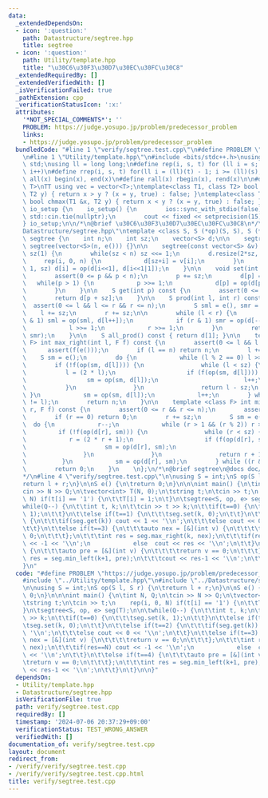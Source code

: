 ```yaml
---
data:
  _extendedDependsOn:
  - icon: ':question:'
    path: Datastructure/segtree.hpp
    title: segtree
  - icon: ':question:'
    path: Utility/template.hpp
    title: "\u30C6\u30F3\u30D7\u30EC\u30FC\u30C8"
  _extendedRequiredBy: []
  _extendedVerifiedWith: []
  _isVerificationFailed: true
  _pathExtension: cpp
  _verificationStatusIcon: ':x:'
  attributes:
    '*NOT_SPECIAL_COMMENTS*': ''
    PROBLEM: https://judge.yosupo.jp/problem/predecessor_problem
    links:
    - https://judge.yosupo.jp/problem/predecessor_problem
  bundledCode: "#line 1 \"verify/segtree.test.cpp\"\n#define PROBLEM \"https://judge.yosupo.jp/problem/predecessor_problem\"\
    \n#line 1 \"Utility/template.hpp\"\n#include <bits/stdc++.h>\nusing namespace\
    \ std;\nusing ll = long long;\n#define rep(i, s, t) for (ll i = s; i < (ll)(t);\
    \ i++)\n#define rrep(i, s, t) for(ll i = (ll)(t) - 1; i >= (ll)(s); i--)\n#define\
    \ all(x) begin(x), end(x)\n#define rall(x) rbegin(x), rend(x)\n\n#define TT template<typename\
    \ T>\nTT using vec = vector<T>;\ntemplate<class T1, class T2> bool chmin(T1 &x,\
    \ T2 y) { return x > y ? (x = y, true) : false; }\ntemplate<class T1, class T2>\
    \ bool chmax(T1 &x, T2 y) { return x < y ? (x = y, true) : false; }\n\nstruct\
    \ io_setup {\n    io_setup() {\n        ios::sync_with_stdio(false);\n       \
    \ std::cin.tie(nullptr);\n        cout << fixed << setprecision(15);\n    }\n\
    } io_setup;\n\n/*\n@brief \u30C6\u30F3\u30D7\u30EC\u30FC\u30C8\n*/\n#line 1 \"\
    Datastructure/segtree.hpp\"\ntemplate <class S, S (*op)(S, S), S (*e)()> struct\
    \ segtree {\n    int n;\n    int sz;\n    vector<S> d;\n\n    segtree(int n) :\
    \ segtree(vector<S>(n, e())) {}\n\n    segtree(const vector<S> &v) : n((int)v.size()),\
    \ sz(1) {\n        while(sz < n) sz <<= 1;\n        d.resize(2*sz, e());\n   \
    \     rep(i, 0, n) {\n            d[sz+i] = v[i];\n        }\n        rrep(i,\
    \ 1, sz) d[i] = op(d[i<<1], d[i<<1|1]);\n    }\n\n    void set(int p, S x) {\n\
    \        assert(0 <= p && p < n);\n        p += sz;\n        d[p] = x;\n     \
    \   while(p > 1) {\n            p >>= 1;\n            d[p] = op(d[p<<1], d[p<<1|1]);\n\
    \        }\n    }\n\n    S get(int p) const {\n        assert(0 <= p && p < n);\n\
    \        return d[p + sz];\n    }\n\n    S prod(int l, int r) const {\n      \
    \  assert(0 <= l && l <= r && r <= n);\n        S sml = e(), smr = e();\n    \
    \    l += sz;\n        r += sz;\n\n        while (l < r) {\n            if (l\
    \ & 1) sml = op(sml, d[l++]);\n            if (r & 1) smr = op(d[--r], smr);\n\
    \            l >>= 1;\n            r >>= 1;\n        }\n        return op(sml,\
    \ smr);\n    }\n\n    S all_prod() const { return d[1]; }\n\n    template <class\
    \ F> int max_right(int l, F f) const {\n        assert(0 <= l && l <= n);\n  \
    \      assert(f(e()));\n        if (l == n) return n;\n        l += sz;\n    \
    \    S sm = e();\n        do {\n            while (l % 2 == 0) l >>= 1;\n    \
    \        if (!f(op(sm, d[l]))) {\n                while (l < sz) {\n         \
    \           l = (2 * l);\n                    if (f(op(sm, d[l]))) {\n       \
    \                 sm = op(sm, d[l]);\n                        l++;\n         \
    \           }\n                }\n                return l - sz;\n           \
    \ }\n            sm = op(sm, d[l]);\n            l++;\n        } while ((l & -l)\
    \ != l);\n        return n;\n    }\n\n    template <class F> int min_left(int\
    \ r, F f) const {\n        assert(0 <= r && r <= n);\n        assert(f(e()));\n\
    \        if (r == 0) return 0;\n        r += sz;\n        S sm = e();\n      \
    \  do {\n            r--;\n            while (r > 1 && (r % 2)) r >>= 1;\n   \
    \         if (!f(op(d[r], sm))) {\n                while (r < sz) {\n        \
    \            r = (2 * r + 1);\n                    if (f(op(d[r], sm))) {\n  \
    \                      sm = op(d[r], sm);\n                        r--;\n    \
    \                }\n                }\n                return r + 1 - sz;\n  \
    \          }\n            sm = op(d[r], sm);\n        } while ((r & -r) != r);\n\
    \        return 0;\n    }\n    \n};\n/*\n@brief segtree\n@docs doc/segtree.md\n\
    */\n#line 4 \"verify/segtree.test.cpp\"\n\nusing S = int;\nS op(S l, S r) {\n\t\
    return l + r;\n}\n\nS e() {\n\treturn 0;\n}\n\n\nint main() {\n\tint N, Q;\n\t\
    cin >> N >> Q;\n\tvector<int> T(N, 0);\n\tstring t;\n\tcin >> t;\n    rep(i, 0,\
    \ N) if(t[i] == '1') {\n\t\tT[i] = 1;\n\t}\n\tsegtree<S, op, e> seg(T);\n\n\t\
    while(Q--) {\n\t\tint t, k;\n\t\tcin >> t >> k;\n\t\tif(t==0) {\n\t\t\tseg.set(k,\
    \ 1);\n\t\t}\n\t\telse if(t==1) {\n\t\t\tseg.set(k, 0);\n\t\t}\n\t\telse if(t==2)\
    \ {\n\t\t\tif(seg.get(k)) cout << 1 << '\\n';\n\t\t\telse cout << 0 << '\\n';\n\
    \t\t}\n\t\telse if(t==3) {\n\t\t\tauto nex = [&](int v) {\n\t\t\t\treturn v ==\
    \ 0;\n\t\t\t};\n\t\t\tint res = seg.max_right(k, nex);\n\t\t\tif(res==N) cout\
    \ << -1 << '\\n';\n            else  cout << res << '\\n';\n\t\t}\n\t\telse if(t==4)\
    \ {\n\t\t\tauto pre = [&](int v) {\n\t\t\t\treturn v == 0;\n\t\t\t};\n\t\t\tint\
    \ res = seg.min_left(k+1, pre);\n\t\t\tcout << res-1 << '\\n';\n\t\t}\n\t}\n\n\
    }\n"
  code: "#define PROBLEM \"https://judge.yosupo.jp/problem/predecessor_problem\"\n\
    #include \"../Utility/template.hpp\"\n#include \"../Datastructure/segtree.hpp\"\
    \n\nusing S = int;\nS op(S l, S r) {\n\treturn l + r;\n}\n\nS e() {\n\treturn\
    \ 0;\n}\n\n\nint main() {\n\tint N, Q;\n\tcin >> N >> Q;\n\tvector<int> T(N, 0);\n\
    \tstring t;\n\tcin >> t;\n    rep(i, 0, N) if(t[i] == '1') {\n\t\tT[i] = 1;\n\t\
    }\n\tsegtree<S, op, e> seg(T);\n\n\twhile(Q--) {\n\t\tint t, k;\n\t\tcin >> t\
    \ >> k;\n\t\tif(t==0) {\n\t\t\tseg.set(k, 1);\n\t\t}\n\t\telse if(t==1) {\n\t\t\
    \tseg.set(k, 0);\n\t\t}\n\t\telse if(t==2) {\n\t\t\tif(seg.get(k)) cout << 1 <<\
    \ '\\n';\n\t\t\telse cout << 0 << '\\n';\n\t\t}\n\t\telse if(t==3) {\n\t\t\tauto\
    \ nex = [&](int v) {\n\t\t\t\treturn v == 0;\n\t\t\t};\n\t\t\tint res = seg.max_right(k,\
    \ nex);\n\t\t\tif(res==N) cout << -1 << '\\n';\n            else  cout << res\
    \ << '\\n';\n\t\t}\n\t\telse if(t==4) {\n\t\t\tauto pre = [&](int v) {\n\t\t\t\
    \treturn v == 0;\n\t\t\t};\n\t\t\tint res = seg.min_left(k+1, pre);\n\t\t\tcout\
    \ << res-1 << '\\n';\n\t\t}\n\t}\n\n}"
  dependsOn:
  - Utility/template.hpp
  - Datastructure/segtree.hpp
  isVerificationFile: true
  path: verify/segtree.test.cpp
  requiredBy: []
  timestamp: '2024-07-06 20:37:29+09:00'
  verificationStatus: TEST_WRONG_ANSWER
  verifiedWith: []
documentation_of: verify/segtree.test.cpp
layout: document
redirect_from:
- /verify/verify/segtree.test.cpp
- /verify/verify/segtree.test.cpp.html
title: verify/segtree.test.cpp
---
```

